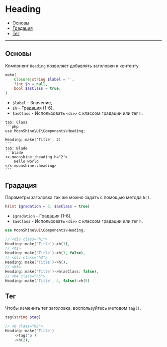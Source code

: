 # Heading

- [Основы](#basics)
- [Градация](#gradation)
- [Тег](#custom-tag)

---

<a name="basics"></a>
## Основы

Компонент `Heading` позволяет добавлять заголовки к контенту.

```php
make(
    Closure|string $label = '',
    ?int $h = null,
    bool $asClass = true,
)
```

- `$label` - Значение,
- `$h` - Градация (1-6),
- `$asClass` - Использовать `<div>` с классом градации или тег `h`.

~~~tabs
tab: Class
```php
use MoonShine\UI\Components\Heading;

Heading::make('Title', 2)
```
tab: Blade
```blade
<x-moonshine::heading h="2">
    Hello world
</x-moonshine::heading>
```
~~~

<a name="gradation"></a>
## Градация

Параметры заголовка так же можно задать с помощью метода `h()`.

```php
h(int $gradation = 3, $asClass = true)
```

- `$gradation` - Градация (1-6),
- `$asClass` - Использовать `<div>` с классом градации или тег `h`.

```php
use MoonShine\UI\Components\Heading;

// <div class="h1">
Heading::make('Title')->h(1),
// <h1>
Heading::make('Title')->h(1, false),
// <div class="h3">
Heading::make('Title')->h(),
// <h3>
Heading::make('Title')->h(asClass: false),
// <h4 class="h5">
Heading::make('Title', 4, false)->h(5)
```

<a name="custom-tag"></a>
## Тег

Чтобы изменить тег заголовка, воспользуйтесь методом `tag()`.

```php
tag(string $tag)
```

```php
// <p class="h2">
Heading::make('Title')
    ->tag('p')
    ->h(2),
```
